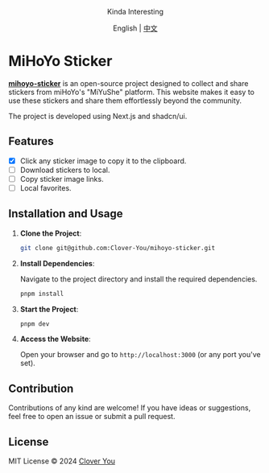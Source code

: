 <!-- <p align="center">
  <img width="144px" src="https://naiveui.oss-cn-hongkong.aliyuncs.com/naivelogo.svg" />
</p> -->
<p align="center">Kinda Interesting</p>

<p align="center">English | <a href="README.zh-CN.md">中文</a></p>

# MiHoYo Sticker

[**mihoyo-sticker**](https://github.com/Clover-You/mihoyo-sticker) is an open-source project designed to collect and share stickers from miHoYo's "MiYuShe" platform. This website makes it easy to use these stickers and share them effortlessly beyond the community.

The project is developed using Next.js and shadcn/ui.

## Features

- [x] Click any sticker image to copy it to the clipboard.
- [ ] Download stickers to local.
- [ ] Copy sticker image links.
- [ ] Local favorites.

## Installation and Usage

1. **Clone the Project**:

   ```bash
   git clone git@github.com:Clover-You/mihoyo-sticker.git
   ```

2. **Install Dependencies**:

   Navigate to the project directory and install the required dependencies.

   ```bash
   pnpm install
   ```

3. **Start the Project**:

   ```bash
   pnpm dev
   ```

4. **Access the Website**:

   Open your browser and go to `http://localhost:3000` (or any port you've set).

## Contribution

Contributions of any kind are welcome! If you have ideas or suggestions, feel free to open an issue or submit a pull request.

## License

MIT License © 2024 [Clover You](https://github.com/Clover-You)
